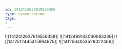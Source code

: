 ```yaml
---
id: 1412412637619556358
type: conversation
tags:
- 
---
```

![[1412412637619556358]]
![[1412499133060063236]]
![[1412512445415964675]]
![[1412564053529022466]]

